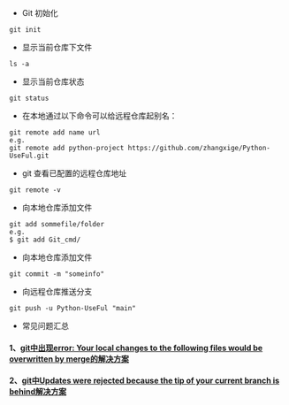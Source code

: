 - Git 初始化
```shell
git init
```
- 显示当前仓库下文件
```shell
ls -a
```
- 显示当前仓库状态
```Shell
git status
```

- 在本地通过以下命令可以给远程仓库起别名：
``` Git bash
git remote add name url
e.g. 
git remote add python-project https://github.com/zhangxige/Python-UseFul.git

```

- git 查看已配置的远程仓库地址
``` Git bash
git remote -v
```

- 向本地仓库添加文件
``` Git bash
git add sommefile/folder
e.g.
$ git add Git_cmd/
```

- 向本地仓库添加文件
``` Git bash
git commit -m "someinfo"
```

- 向远程仓库推送分支
``` Git bash
git push -u Python-UseFul "main"
```

- 常见问题汇总

#### 1、[git中出现error: Your local changes to the following files would be overwritten by merge的解决方案](https://blog.csdn.net/IT_SoftEngineer/article/details/107133284)

#### 2、[git中Updates were rejected because the tip of your current branch is behind解决方案](https://blog.csdn.net/IT_SoftEngineer/article/details/107133313)

